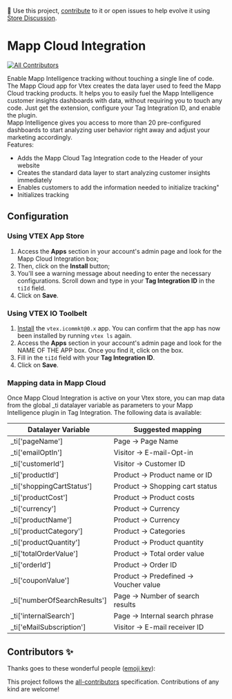 📢 Use this project, [contribute](https://github.com/vtex-apps/mapp-cloud) to it or open issues to help evolve it using [Store Discussion](https://github.com/vtex-apps/store-discussion).

# Mapp Cloud Integration

<!-- DOCS-IGNORE:start -->
<!-- ALL-CONTRIBUTORS-BADGE:START - Do not remove or modify this section -->
[![All Contributors](https://img.shields.io/badge/all_contributors-0-orange.svg?style=flat-square)](#contributors-)
<!-- ALL-CONTRIBUTORS-BADGE:END -->
<!-- DOCS-IGNORE:end -->

Enable Mapp Intelligence tracking without touching a single line of code.  
The Mapp Cloud app for Vtex creates the data layer used to feed the Mapp Cloud tracking products. It helps you to easily fuel the Mapp Intelligence customer insights dashboards with data, without requiring you to touch any code. Just get the extension, configure your Tag Integration ID, and enable the plugin.  
Mapp Intelligence gives you access to more than 20 pre-configured dashboards to start analyzing user behavior right away and adjust your marketing accordingly.  
Features:  
- Adds the Mapp Cloud Tag Integration code to the Header of your website
- Creates the standard data layer to start analyzing customer insights immediately
- Enables customers to add the information needed to initialize tracking"
- Initializes tracking


## Configuration

### Using VTEX App Store

1. Access the **Apps** section in your account's admin page and look for the Mapp Cloud Integration box;
2. Then, click on the **Install** button;
3. You'll see a warning message about needing to enter the necessary configurations. Scroll down and type in your **Tag Integration ID** in the `tiId` field.
4. Click on **Save**.

### Using VTEX IO Toolbelt

1. [Install](https://vtex.io/docs/recipes/development/installing-an-app/) the `vtex.icommkt@0.x` app. You can confirm that the app has now been installed by running `vtex ls` again. 
2. Access the **Apps** section in your account's admin page and look for the NAME OF THE APP box. Once you find it, click on the box.
3. Fill in the `tiId` field with your **Tag Integration ID**.
4. Click on **Save**.

### Mapping data in Mapp Cloud
Once Mapp Cloud Integration is active on your Vtex store, you can map data from the global _ti datalayer variable as parameters to your Mapp Intelligence plugin in Tag Integration.
The following data is available:  

|Datalayer Variable     |Suggested mapping      |
|---|---|
|_ti['pageName']        |   Page &#8594; Page Name            |
|_ti['emailOptIn']      |   Visitor &#8594; E-mail-Opt-in   |
|_ti['customerId']      |   Visitor &#8594; Customer ID         |
|_ti['productId']       |   Product &#8594; Product name or ID          |
|_ti['shoppingCartStatus']   | Product &#8594; Shopping cart status   |
|_ti['productCost']   | Product &#8594; Product costs  |
|_ti['currency']   |  Product &#8594; Currency |
| _ti['productName']  | Product &#8594; Currency  |
| _ti['productCategory']  | Product &#8594; Categories   |
| _ti['productQuantity']  | Product &#8594; Product quantity  |
| _ti['totalOrderValue']  | Product &#8594; Total order value  |
| _ti['orderId']  | Product &#8594; Order ID  |
| _ti['couponValue']  |Product &#8594; Predefined &#8594; Voucher value    |
| _ti['numberOfSearchResults']  | Page &#8594; Number of search results  |
| _ti['internalSearch']  | Page &#8594; Internal search phrase |
| _ti['eMailSubscription'] | Visitor &#8594; E-mail receiver ID |


<!-- DOCS-IGNORE:start -->
## Contributors ✨

Thanks goes to these wonderful people ([emoji key](https://allcontributors.org/docs/en/emoji-key)):

<!-- ALL-CONTRIBUTORS-LIST:START - Do not remove or modify this section -->
<!-- prettier-ignore-start -->
<!-- markdownlint-disable -->
<!-- markdownlint-enable -->
<!-- prettier-ignore-end -->
<!-- ALL-CONTRIBUTORS-LIST:END -->

This project follows the [all-contributors](https://github.com/all-contributors/all-contributors) specification. Contributions of any kind are welcome!
<!-- DOCS-IGNORE:end -->
